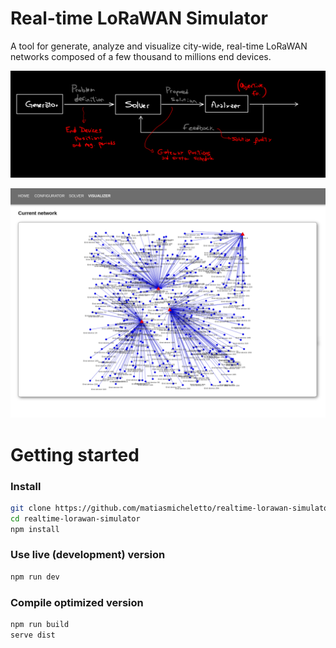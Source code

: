 # Real-time LoRaWAN Simulator

A tool for generate, analyze and visualize city-wide, real-time LoRaWAN networks composed of a few thousand to millions end devices. 

![model](doc/systemmodel.png)

![screenshot](doc/screenshot.png)

# Getting started

### Install
```bash
git clone https://github.com/matiasmicheletto/realtime-lorawan-simulator
cd realtime-lorawan-simulator
npm install
```

### Use live (development) version
```bash
npm run dev
```

### Compile optimized version
```bash
npm run build
serve dist
```


